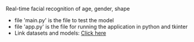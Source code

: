 Real-time facial recognition of age, gender, shape
- file 'main.py' is the file to test the model
- file 'app.py' is the file for running the application in python and tkinter
- Link datasets and models: [Click here](https://drive.google.com/drive/folders/1RFUT-tNEVjka2Z6rgWUCJP78EN1sQ_-y?usp=sharing)
